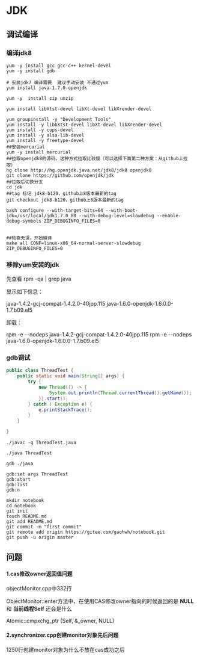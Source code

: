 # JDK

## 调试编译

### 编译jdk8

```shell
yum -y install gcc gcc-c++ kernel-devel
yum -y install gdb

# 安装jdk7 编译需要  建议手动安装 不通过yum  
yum install java-1.7.0-openjdk

yum -y  install zip unzip

yum install libXtst-devel libXt-devel libXrender-devel

yum groupinstall -y "Development Tools"
yum install -y libbXtst-devel libXt-devel libXrender-devel
yum install -y cups-devel
yum install -y alsa-lib-devel
yum install -y freetype-devel
##安装mercurial
yum -y install mercurial
##拉取openjdk8的源码，这种方式拉取比较慢（可以选择下面第二种方案：从github上拉取）
hg clone http://hg.openjdk.java.net/jdk8/jdk8 openjdk8
git clone https://github.com/openjdk/jdk
##拉取后切换分支
cd jdk
##tag 标记 jdk8-b120，github上8版本最新的tag
git checkout jdk8-b120，github上8版本最新的tag 

bash configure --with-target-bits=64 --with-boot-jdk=/usr/local/jdk1.7.0_80 --with-debug-level=slowdebug --enable-debug-symbols ZIP_DEBUGINFO_FILES=0


##检查无误，开始编译
make all CONF=linux-x86_64-normal-server-slowdebug ZIP_DEBUGINFO_FILES=0

```



### 移除yum安装的jdk



先查看 rpm -qa | grep java

显示如下信息：

java-1.4.2-gcj-compat-1.4.2.0-40jpp.115
java-1.6.0-openjdk-1.6.0.0-1.7.b09.el5

卸载：

rpm -e --nodeps java-1.4.2-gcj-compat-1.4.2.0-40jpp.115
rpm -e --nodeps java-1.6.0-openjdk-1.6.0.0-1.7.b09.el5

### gdb调试

```java
public class ThreadTest {
    public static void main(String[] args) {
        try {
            new Thread(() -> {
                System.out.println(Thread.currentThread().getName());
            }).start();
        } catch ( Exception e) {
            e.printStackTrace();
        }
    }

}
```



```shell
./javac -g ThreadTest.java

./java ThreadTest

gdb ./java

gdb:set args ThreadTest
gdb:start
gdb:list
gdb:n
```





```
mkdir notebook
cd notebook
git init
touch README.md
git add README.md
git commit -m "first commit"
git remote add origin https://gitee.com/gaohwh/notebook.git
git push -u origin master
```

## 问题

#### 1.cas修改owner返回值问题

objectMonitor.cpp中332行

ObjectMonitor::enter方法中，在使用CAS修改owner指向的时候返回的是 **NULL** 和  **当前线程Self** 还会是什么

Atomic::cmpxchg_ptr (Self, &_owner, NULL)

#### 2.synchronizer.cpp创建monitor对象先后问题

1250行创建monitor对象为什么不放在cas成功之后

